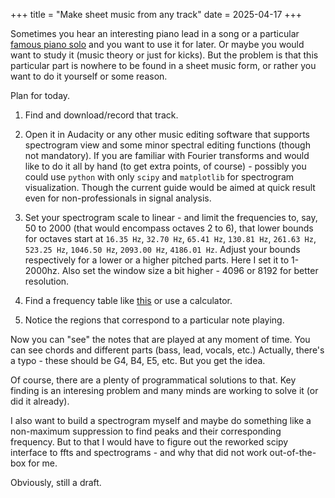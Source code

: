 +++
title = "Make sheet music from any track"
date = 2025-04-17
+++

Sometimes you hear an interesting piano lead in a song or a particular [famous piano solo](https://www.youtube.com/watch?v=3MufzuaKfZg) and you want to use it for later. Or maybe you would want to study it (music theory or just for kicks). But the problem is that this particular part is nowhere to be found in a sheet music form, or rather you want to do it yourself or some reason.

Plan for today.

1. Find and download/record that track.

2. Open it in Audacity or any other music editing software that supports spectrogram view and some minor spectral editing functions (though not mandatory). If you are familiar with Fourier transforms and would like to do it all by hand (to get extra points, of course) - possibly you could use `python` with only `scipy` and `matplotlib` for spectrogram visualization. Though the current guide would be aimed at quick result even for non-professionals in signal analysis.

3. Set your spectrogram scale to linear - and limit the frequencies to, say, 50 to 2000 (that would encompass octaves 2 to 6), that lower bounds for octaves start at `16.35 Hz`, `32.70 Hz`, `65.41 Hz`, `130.81 Hz`, `261.63 Hz`, `523.25 Hz`, `1046.50 Hz`, `2093.00 Hz`, `4186.01 Hz`. Adjust your bounds respectively for a lower or a higher pitched parts. Here I set it to 1-2000hz. Also set the window size a bit higher - 4096 or 8192 for better resolution.



4. Find a frequency table like [this](https://mixbutton.com/music-tools/frequency-and-pitch/music-note-to-frequency-chart) or use a calculator.
5. Notice the regions that correspond to a particular note playing. 




Now you can "see" the notes that are played at any moment of time. You can see chords and different parts (bass, lead, vocals, etc.) Actually, there's a typo - these should be G4, B4, E5, etc. But you get the idea.


Of course, there are a plenty of programmatical solutions to that. Key finding is an interesing problem and many minds are working to solve it (or did it already). 

I also want to build a spectrogram myself and maybe do something like a non-maximum suppression to find peaks and their corresponding frequency. But to that I would have to figure out the reworked scipy interface to ffts and spectrograms - and why that did not work out-of-the-box for me. 

 Obviously, still a draft. 



